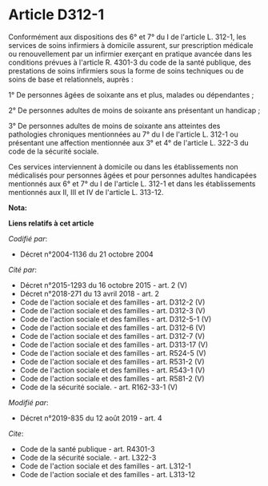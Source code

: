 # Article D312-1

Conformément aux dispositions des 6° et 7° du I de l'article L. 312-1, les services de soins infirmiers à domicile assurent,
sur prescription médicale ou renouvellement par un infirmier exerçant en pratique avancée dans les conditions prévues à
l'article R. 4301-3 du code de la santé publique, des prestations de soins infirmiers sous la forme de soins techniques ou de
soins de base et relationnels, auprès : 

1° De personnes âgées de soixante ans et plus, malades ou dépendantes ; 

2° De personnes adultes de moins de soixante ans présentant un handicap ; 

3° De personnes adultes de moins de soixante ans atteintes des pathologies chroniques mentionnées au 7° du I de l'article L.
312-1 ou présentant une affection mentionnée aux 3° et 4° de l'article L. 322-3 du code de la sécurité sociale. 

Ces services interviennent à domicile ou dans les établissements non médicalisés pour personnes âgées et pour personnes
adultes handicapées mentionnés aux 6° et 7° du I de l'article L. 312-1 et dans les établissements mentionnés aux II, III et
IV de l'article L. 313-12.

**Nota:**



**Liens relatifs à cet article**

_Codifié par_:

  - Décret n°2004-1136 du 21 octobre 2004

_Cité par_:

  - Décret n°2015-1293 du 16 octobre 2015 - art. 2 (V)
  - Décret n°2018-271 du 13 avril 2018 - art. 2
  - Code de l'action sociale et des familles - art. D312-2 (V)
  - Code de l'action sociale et des familles - art. D312-3 (V)
  - Code de l'action sociale et des familles - art. D312-5-1 (V)
  - Code de l'action sociale et des familles - art. D312-6 (V)
  - Code de l'action sociale et des familles - art. D312-7 (V)
  - Code de l'action sociale et des familles - art. D313-17 (V)
  - Code de l'action sociale et des familles - art. R524-5 (V)
  - Code de l'action sociale et des familles - art. R531-2 (V)
  - Code de l'action sociale et des familles - art. R543-1 (V)
  - Code de l'action sociale et des familles - art. R581-2 (V)
  - Code de la sécurité sociale. - art. R162-33-1 (V)

_Modifié par_:

  - Décret n°2019-835 du 12 août 2019 - art. 4

_Cite_:

  - Code de la santé publique - art. R4301-3
  - Code de la sécurité sociale. - art. L322-3
  - Code de l'action sociale et des familles - art. L312-1
  - Code de l'action sociale et des familles - art. L313-12
